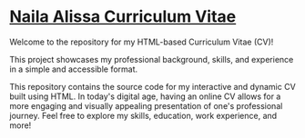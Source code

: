 
<h1><a href="https://nailaalissa.github.io/Naila-AlissaCV/">Naila Alissa Curriculum Vitae </a></h1>
Welcome to the repository for my HTML-based Curriculum Vitae (CV)!
<p>This project showcases my professional background, skills, and experience in a simple and accessible format.</p>

<p>This repository contains the source code for my interactive and dynamic CV built using HTML. In today's digital age, having an online CV allows for a more engaging and visually appealing presentation of one's professional journey. Feel free to explore my skills, education, work experience, and more!</p>
